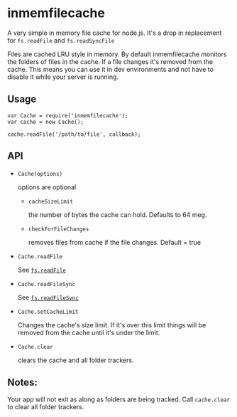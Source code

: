 inmemfilecache
==============

A very simple in memory file cache for node.js. It's a drop in replacement
for `fs.readFile` and `fs.readSyncFile`

Files are cached LRU style in memory. By default inmemfilecache
monitors the folders of files in the cache. If a file changes
it's removed from the cache. This means you can use it in dev
environments and not have to disable it while your server is running.

Usage
-----

    var Cache = require('inmemfilecache');
    var cache = new Cache();

    cache.readFile('/path/to/file', callback);

API
---

*   `Cache(options)`

    options are optional

    *    `cacheSizeLimit`

         the number of bytes the cache can hold. Defaults to 64 meg.

    *    `checkForFileChanges`

         removes files from cache if the file changes. Default = true

*   `Cache.readFile`

    See [`fs.readFile`](http://nodejs.org/api/fs.html#fs_fs_readfile_filename_options_callback)

*   `Cache.readFileSync`

    See [`fs.readFileSync`](http://nodejs.org/api/fs.html#fs_fs_readfilesync_filename_options)

*   `Cache.setCacheLimit`

    Changes the cache's size limit. If it's over this limit
    things will be removed from the cache until it's under the limit.

*   `Cache.clear`

    clears the cache and all folder trackers.

Notes:
------

Your app will not exit as along as folders are being tracked. Call `cache.clear` to clear all
folder trackers.


